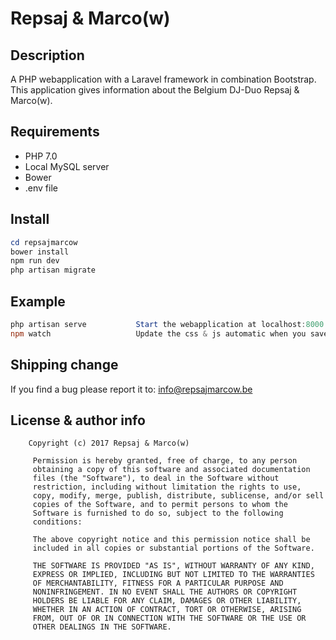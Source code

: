 # Repsaj & Marco(w)

## Description
A PHP webapplication with a Laravel framework in combination Bootstrap. </br>
This application gives information about the Belgium DJ-Duo Repsaj & Marco(w).

## Requirements
* PHP 7.0
* Local MySQL server
* Bower
* .env file

## Install
``` powershell
cd repsajmarcow
bower install
npm run dev
php artisan migrate
```


## Example
``` powershell
php artisan serve           Start the webapplication at localhost:8000.
npm watch                   Update the css & js automatic when you save something.
```

## Shipping change
If you find a bug please report it to: <info@repsajmarcow.be>



## License & author info
        Copyright (c) 2017 Repsaj & Marco(w)

         Permission is hereby granted, free of charge, to any person
         obtaining a copy of this software and associated documentation
         files (the "Software"), to deal in the Software without
         restriction, including without limitation the rights to use,
         copy, modify, merge, publish, distribute, sublicense, and/or sell
         copies of the Software, and to permit persons to whom the
         Software is furnished to do so, subject to the following
         conditions:

         The above copyright notice and this permission notice shall be
         included in all copies or substantial portions of the Software.

         THE SOFTWARE IS PROVIDED "AS IS", WITHOUT WARRANTY OF ANY KIND,
         EXPRESS OR IMPLIED, INCLUDING BUT NOT LIMITED TO THE WARRANTIES
         OF MERCHANTABILITY, FITNESS FOR A PARTICULAR PURPOSE AND
         NONINFRINGEMENT. IN NO EVENT SHALL THE AUTHORS OR COPYRIGHT
         HOLDERS BE LIABLE FOR ANY CLAIM, DAMAGES OR OTHER LIABILITY,
         WHETHER IN AN ACTION OF CONTRACT, TORT OR OTHERWISE, ARISING
         FROM, OUT OF OR IN CONNECTION WITH THE SOFTWARE OR THE USE OR
         OTHER DEALINGS IN THE SOFTWARE.
